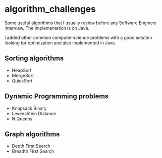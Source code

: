 # algorithm_challenges
Some useful algorithms that I usually review before any Software Engineer interview.
The implementation is on Java. 

I added other common computer science problems with a good solution looking for optimization and also implemented in Java.

## Sorting algorithms
* HeapSort
* MergeSort
* QuickSort

## Dynamic Programming problems
* Knapsack Binary
* Levenshtein Distance
* N Queens

## Graph algorithms
* Depth First Search
* Breadth First Search


